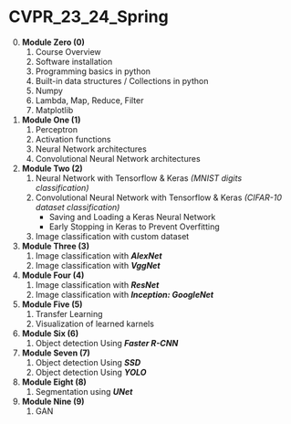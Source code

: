 # CVPR_23_24_Spring

0. **Module Zero (0)**
   1. Course Overview
   2. Software installation
   3. Programming basics in python
   4. Built-in data structures / Collections in python
   5. Numpy
   6. Lambda, Map, Reduce, Filter
   7. Matplotlib
1. **Module One (1)**
   1. Perceptron
   2. Activation functions
   3. Neural Network architectures
   4. Convolutional Neural Network architectures
2. **Module Two (2)**
   1. Neural Network with Tensorflow & Keras *(MNIST digits classification)*
   2. Convolutional Neural Network with Tensorflow & Keras *(CIFAR-10 dataset classification)*
      * Saving and Loading a Keras Neural Network
      * Early Stopping in Keras to Prevent Overfitting
   3. Image classification with custom dataset
3. **Module Three (3)**
   1. Image classification with ***AlexNet***
   2. Image classification with ***VggNet***
4. **Module Four (4)**
   1. Image classification with ***ResNet***
   2. Image classification with ***Inception: GoogleNet***
5. **Module Five (5)**
   1. Transfer Learning
   2. Visualization of learned karnels
6. **Module Six (6)**
   1. Object detection Using ***Faster R-CNN***
7. **Module Seven (7)**
   1. Object detection Using ***SSD***
   2. Object detection Using ***YOLO***
8. **Module Eight (8)**
   1. Segmentation using ***UNet***
9. **Module Nine (9)**
   1. GAN
